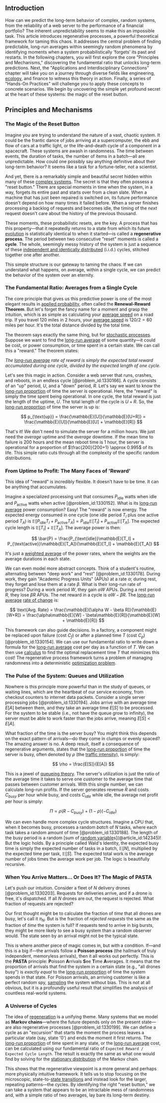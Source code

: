 ## Introduction
How can we predict the long-term behavior of complex, random systems, from the reliability of a web server to the performance of a financial portfolio? The inherent unpredictability seems to make this an impossible task. This article introduces regenerative processes, a powerful theoretical framework for taming this chaos. It addresses the central problem of finding predictable, long-run averages within seemingly random phenomena by identifying moments when a system probabilistically 'forgets' its past and restarts. In the following chapters, you will first explore the core "Principles and Mechanisms," discovering the fundamental ratio that unlocks long-term predictions. Next, the "Applications and Interdisciplinary Connections" chapter will take you on a journey through diverse fields like engineering, [ecology](@article_id:144804), and finance to witness this theory in action. Finally, a series of "Hands-On Practices" will challenge you to apply these concepts to concrete scenarios. We begin by uncovering the simple yet profound secret at the heart of these systems: the magic of the reset button.

## Principles and Mechanisms

### The Magic of the Reset Button

Imagine you are trying to understand the nature of a vast, chaotic system. It could be the frantic dance of jobs arriving at a supercomputer, the ebb and flow of cars at a traffic light, or the life-and-death cycle of a component in a spacecraft. These systems are awash in randomness. The time between events, the duration of tasks, the number of items in a batch—all are unpredictable. How could one possibly say anything definitive about their long-term behavior? It seems like a task for a fortune-teller, not a scientist.

And yet, there is a remarkably simple and beautiful secret hidden within many of these [complex systems](@article_id:137572). The secret is that they often possess a "reset button." There are special moments in time when the system, in a way, forgets its entire past and starts over from a clean slate. When a machine that has just been repaired is switched on, its future performance doesn't depend on how many times it failed before. When a server finishes processing a backlog of requests and becomes idle, the timing of the *next* request doesn't care about the history of the previous thousand.

These moments, these probabilistic resets, are the key. A process that has this property—that it repeatedly returns to a state from which its future [evolution](@article_id:143283) is statistically identical to when it started—is called a **regenerative process**. The period between two consecutive "reset" moments is called a **cycle**. The whole, seemingly messy history of the system is just a sequence of these [independent and identically distributed](@article_id:168573) (i.i.d.) cycles, stitched together one after another.

This simple structure is our gateway to taming the chaos. If we can understand what happens, on average, within a single cycle, we can predict the behavior of the system over an eternity.

### The Fundamental Ratio: Averages from a Single Cycle

The core principle that gives us this predictive power is one of the most elegant results in [applied probability](@article_id:264181), often called the **Renewal-Reward Theorem**. But let's forget the fancy name for a moment and grasp the intuition, which is as simple as calculating your [average speed](@article_id:146606) on a road trip. If you travel 120 miles in 2 hours, your [average speed](@article_id:146606) is $120/2 = 60$ miles per hour. It's the total distance divided by the total time.

The theorem says exactly the same thing, but for [stochastic processes](@article_id:141072). Suppose we want to find the [long-run average](@article_id:269560) of some quantity—it could be cost, or power consumption, or time spent in a certain state. We can call this a "reward." The theorem states:

*The [long-run average](@article_id:269560) rate of reward is simply the expected total reward accumulated during one cycle, divided by the expected length of one cycle.*

Let's see this magic in action. Consider a web server that runs, crashes, and reboots, in an endless cycle [@problem_id:1330166]. A cycle consists of an "up" period, $U$, and a "down" period, $R$. Let's say we want to know the [long-run proportion](@article_id:276082) of time the server is operational. Here, the "reward" is simply the time spent being operational. In one cycle, the total reward is just the length of the uptime, $U$. The total length of the cycle is $U+R$. So, the [long-run proportion](@article_id:276082) of time the server is up is:

$$
p_{\text{up}} = \frac{\mathbb{E}[U]}{\mathbb{E}[U+R]} = \frac{\mathbb{E}[U]}{\mathbb{E}[U] + \mathbb{E}[R]}
$$

That's it! We don't need to simulate the server for a million hours. We just need the *average* uptime and the *average* downtime. If the mean time to failure is 200 hours and the mean reboot time is 1 hour, the server is operational for a proportion of $\frac{200}{200+1} \approx 0.995$ of its life. This simple ratio cuts through all the complexity of the specific random distributions.

### From Uptime to Profit: The Many Faces of 'Reward'

This idea of "reward" is incredibly flexible. It doesn't have to be time. It can be anything that accumulates.

Imagine a specialized processing unit that consumes $P_{\text{idle}}$ watts when idle and $P_{\text{active}}$ watts when active [@problem_id:1330152]. What is its [long-run average](@article_id:269560) power consumption? Easy! The "reward" is now energy. The expected energy consumed in one cycle (one idle period $T_I$ plus one active period $T_A$) is $\mathbb{E}[P_{\text{idle}} T_I + P_{\text{active}} T_A] = P_{\text{idle}}\mathbb{E}[T_I] + P_{\text{active}}\mathbb{E}[T_A]$. The expected cycle length is $\mathbb{E}[T_I] + \mathbb{E}[T_A]$. The average power is then:

$$
\bar{P} = \frac{P_{\text{idle}}\mathbb{E}[T_I] + P_{\text{active}}\mathbb{E}[T_A]}{\mathbb{E}[T_I] + \mathbb{E}[T_A]}
$$

It's just a [weighted average](@article_id:143343) of the power rates, where the weights are the average durations in each state.

We can even model more abstract concepts. Think of a student's routine, alternating between "deep work" and "rest" [@problem_id:1330178]. During work, they gain "Academic Progress Units" (APUs) at a rate $\alpha$; during rest, they forget and lose them at a rate $\beta$. What is their long-run rate of progress? During a work period $W$, they gain $\alpha W$ APUs. During a rest period $R$, they lose $\beta R$ APUs. The net reward in a cycle is $\alpha W - \beta R$. The [long-run average](@article_id:269560) [rate of change](@article_id:158276) is:

$$
\text{Avg. Rate} = \frac{\mathbb{E}[\alpha W - \beta R]}{\mathbb{E}[W+R]} = \frac{\alpha\mathbb{E}[W] - \beta\mathbb{E}[R]}{\mathbb{E}[W] + \mathbb{E}[R]}
$$

This framework can also guide decisions. In a factory, a component might be replaced upon failure (cost $C_f$) or after a planned time $T$ (cost $C_p$) [@problem_id:1330154]. We can use our fundamental ratio to write down a formula for the [long-run average](@article_id:269560) cost per day as a function of $T$. We can then use [calculus](@article_id:145546) to find the optimal replacement time $T$ that minimizes this cost! The regenerative process framework turns a problem of managing randomness into a deterministic [optimization problem](@article_id:266255).

### The Pulse of the System: Queues and Utilization

Nowhere is this principle more powerful than in the study of queues, or waiting lines, which are the heartbeat of our service economy, from checkout counters to internet data packets. Consider a single server processing jobs [@problem_id:1330194]. Jobs arrive with an average time $E[A]$ between them, and they take an average time $E[S]$ to be processed. For the system to be stable (i.e., not have the queue grow to infinity), the server must be able to work faster than the jobs arrive, meaning $E[S] \lt E[A]$.

What fraction of the time is the server busy? You might think this depends on the exact pattern of arrivals—do they come in clumps or evenly spaced? The amazing answer is no. A deep result, itself a consequence of regenerative arguments, states that the [long-run proportion](@article_id:276082) of time the server is busy, often denoted by $\rho$ (the [traffic intensity](@article_id:262987)), is simply:

$$
\rho = \frac{E[S]}{E[A]}
$$

This is a jewel of [queueing theory](@article_id:273287). The server's utilization is just the ratio of the average time it takes to serve one customer to the average time that passes between customer arrivals. With this single number, we can calculate long-run profits. If the server generates revenue $R$ and costs $C_{busy}$ per hour while busy, and costs $C_{idle}$ while idle, the average net profit per hour is simply:

$$
\Pi = \rho(R - C_{busy}) + (1-\rho)(-C_{idle})
$$

We can even handle more complex cycle structures. Imagine a CPU that, when it becomes busy, processes a random *batch* of $N$ tasks, where each task takes a random amount of time [@problem_id:1330188]. The length of the busy period is a random [sum of [random variable](@article_id:276207)s](@article_id:142345)! But the logic holds. By a principle called Wald's Identity, the expected busy time is simply the expected number of tasks in a batch, $\mathbb{E}[N]$, multiplied by the expected time per task, $\mathbb{E}[S]$. The expected total work is the average number of jobs times the average work per job. The logic is beautifully recursive.

### When You Arrive Matters... Or Does It? The Magic of PASTA

Let's push our intuition. Consider a fleet of $N$ delivery drones [@problem_id:1330203]. Requests for deliveries arrive, and if a drone is free, it's dispatched. If all $N$ drones are out, the request is rejected. What fraction of requests are rejected?

Our first thought might be to calculate the fraction of *time* that all drones are busy, let's call it $\pi_N$. But is the fraction of *rejected requests* the same as the fraction of *time* the system is full? If requests tend to arrive in big bursts, they might be more likely to see a busy system than a random observer would. The state seen by an arrival might not be the typical state.

This is where another piece of magic comes in, but with a condition. If—and this is a big if—the arrivals follow a **Poisson process** (the hallmark of truly independent, memoryless arrivals), then it all works out perfectly. This is the **PASTA** principle: **P**oisson **A**rrivals **S**ee **T**ime **A**verages. It means that the proportion of arrivals that find the system in a certain state (e.g., "all drones busy") is *exactly equal* to the [long-run proportion](@article_id:276082) of time the system spends in that state. For Poisson arrivals, an arriving customer is like a perfect random spy, [sampling](@article_id:266490) the system without bias. This is not at all obvious, but it is a profoundly useful result that simplifies the analysis of countless real-world systems.

### A Universe of Cycles

The idea of [regeneration](@article_id:145678) is a unifying theme. Many systems that we model as **Markov chains**—where the future depends only on the present state—are also regenerative processes [@problem_id:1330199]. We can define a cycle as an "excursion" that starts the moment the process leaves a particular state (say, state '0') and ends the moment it first returns. The [long-run proportion](@article_id:276082) of time spent in any state, or the [long-run average](@article_id:269560) cost, can be calculated using our fundamental ratio of `Expected Reward / Expected Cycle Length`. The result is exactly the same as what one would find by solving for the [stationary distribution](@article_id:142048) of the Markov chain.

This shows that the regenerative viewpoint is a more general and perhaps more physically intuitive framework. It tells us to stop focusing on the microscopic, state-to-[state transitions](@article_id:167053) and instead look for the larger, repeating patterns—the cycles. By identifying the right "reset button," we can take a system that appears to be an intractable mess of randomness and, with a simple ratio of two averages, lay bare its long-term destiny.

